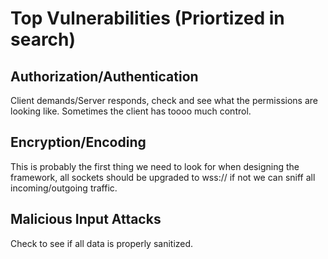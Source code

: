 # Top Vulnerabilities (Priortized in search)

## Authorization/Authentication

Client demands/Server responds, check and see what the permissions are looking like.
Sometimes the client has toooo much control.


##  Encryption/Encoding

This is probably the first thing we need to look for when designing the framework, all sockets should be upgraded to wss:// if not we can sniff all incoming/outgoing traffic.


## Malicious Input Attacks

Check to see if all data is properly sanitized.









